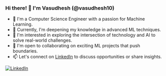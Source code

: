 ### Hi there! 👋 I'm Vasudhesh (@vasudhesh10)

- 🔭 I'm a Computer Science Engineer with a passion for Machine Learning.
- 🌱 Currently, I'm deepening my knowledge in advanced ML techniques.
- 👀 I'm interested in exploring the intersection of technology and AI to solve real-world challenges.
- 💞️ I'm open to collaborating on exciting ML projects that push boundaries.
- 📫 Let's connect on [LinkedIn](https://www.linkedin.com/in/vasudhesh-nayak-59807927b/) to discuss opportunities or share insights.


<!---
vasudhesh10/vasudhesh10 is a ✨ special ✨ repository because its `README.md` (this file) appears on your GitHub profile.
You can click the Preview link to take a look at your changes.
--->

[![LinkedIn](https://img.shields.io/badge/LinkedIn-Connect-blue?style=flat&logo=linkedin)](https://www.linkedin.com/in/vasudhesh-nayak-59807927b/)
